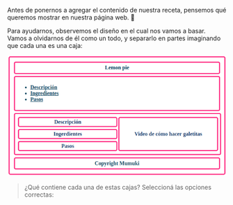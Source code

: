 Antes de ponernos a agregar el contenido de nuestra receta, pensemos qué queremos mostrar en nuestra página web. :thought_balloon:

Para ayudarnos, observemos el diseño en el cual nos vamos a basar. Vamos a olvidarnos de él como un todo, y separarlo en partes imaginando que cada una es una caja:

<div align="center">
<img src="https://raw.githubusercontent.com/smartedu-mumuki/mumuki-guia-html-estructura/master/images/html_estructura_v3.png" alt="CV-parts_1524525857647.jpg">
</div>

> ¿Qué contiene cada una de estas cajas? Seleccioná las opciones correctas:
